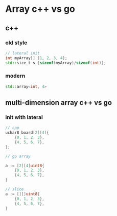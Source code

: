 # Array c++ vs go

## c++ 

### old style
```c++
// lateral init
int myArray[] {1, 2, 3, 4}; 
std::size_t s {sizeof(myArray)/sizeof(int)};
```

### modern
```c++
std::array<int, 4>
```

## multi-dimension array c++ vs go

### init with lateral 

```cpp
// cpp
uchar8 board[2][4]{
    {0, 1, 2, 3},
    {4, 5, 6, 7},
};


```

```go
// go array

a := [2][4]uint8{
    {0, 1, 2, 3},
    {4, 5, 6, 7},
}

// slice
a := [][]uint8{
    {0, 1, 2, 3},
    {4, 5, 6, 7},
}
```